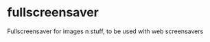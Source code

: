 fullscreensaver
===============

Fullscreensaver for images n stuff, to be used with web screensavers
